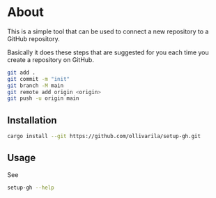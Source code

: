 # About

This is a simple tool that can be used to connect a new repository to a GitHub repository.

Basically it does these steps that are suggested for you each time you create a repository on GitHub.

```sh
git add .
git commit -m "init"
git branch -M main
git remote add origin <origin>
git push -u origin main
```

## Installation

```sh
cargo install --git https://github.com/ollivarila/setup-gh.git
```

## Usage

See

```sh
setup-gh --help
```
